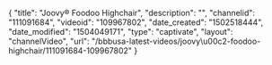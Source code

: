 {
    "title": "Joovy&reg; Foodoo Highchair",
    "description": "",
    "channelid": "111091684",
    "videoid": "109967802",
    "date_created": "1502518444",
    "date_modified": "1504049171",
    "type": "captivate",
    "layout": "channelVideo",
    "url": "\/bbbusa-latest-videos\/joovy\u00c2-foodoo-highchair\/111091684-109967802"
}